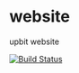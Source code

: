 # website
upbit website

[![Build Status](https://travis-ci.org/upbitsolutions/website.svg)](https://travis-ci.org/upbitsolutions/website)